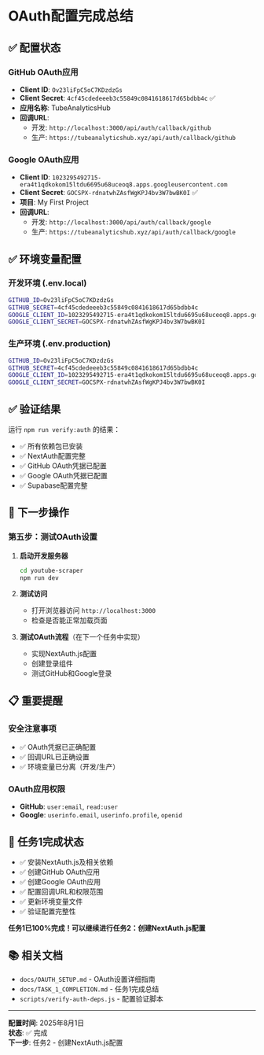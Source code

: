 # OAuth配置完成总结

## ✅ 配置状态

### GitHub OAuth应用
- **Client ID**: `Ov23liFpC5oC7KDzdzGs`
- **Client Secret**: `4cf45cdedeeeb3c55849c0841618617d65bdbb4c` ✅
- **应用名称**: TubeAnalyticsHub
- **回调URL**: 
  - 开发: `http://localhost:3000/api/auth/callback/github`
  - 生产: `https://tubeanalyticshub.xyz/api/auth/callback/github`

### Google OAuth应用
- **Client ID**: `1023295492715-era4t1qdkokom15ltdu6695u68uceoq8.apps.googleusercontent.com`
- **Client Secret**: `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` ✅
- **项目**: My First Project
- **回调URL**:
  - 开发: `http://localhost:3000/api/auth/callback/google`
  - 生产: `https://tubeanalyticshub.xyz/api/auth/callback/google`

## ✅ 环境变量配置

### 开发环境 (.env.local)
```bash
GITHUB_ID=Ov23liFpC5oC7KDzdzGs
GITHUB_SECRET=4cf45cdedeeeb3c55849c0841618617d65bdbb4c
GOOGLE_CLIENT_ID=1023295492715-era4t1qdkokom15ltdu6695u68uceoq8.apps.googleusercontent.com
GOOGLE_CLIENT_SECRET=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
```

### 生产环境 (.env.production)
```bash
GITHUB_ID=Ov23liFpC5oC7KDzdzGs
GITHUB_SECRET=4cf45cdedeeeb3c55849c0841618617d65bdbb4c
GOOGLE_CLIENT_ID=1023295492715-era4t1qdkokom15ltdu6695u68uceoq8.apps.googleusercontent.com
GOOGLE_CLIENT_SECRET=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
```

## ✅ 验证结果

运行 `npm run verify:auth` 的结果：

- ✅ 所有依赖包已安装
- ✅ NextAuth配置完整
- ✅ GitHub OAuth凭据已配置
- ✅ Google OAuth凭据已配置
- ✅ Supabase配置完整

## 🎯 下一步操作

### 第五步：测试OAuth设置

1. **启动开发服务器**
   ```bash
   cd youtube-scraper
   npm run dev
   ```

2. **测试访问**
   - 打开浏览器访问 `http://localhost:3000`
   - 检查是否能正常加载页面

3. **测试OAuth流程**（在下一个任务中实现）
   - 实现NextAuth.js配置
   - 创建登录组件
   - 测试GitHub和Google登录

## 📋 重要提醒

### 安全注意事项
- ✅ OAuth凭据已正确配置
- ✅ 回调URL已正确设置
- ✅ 环境变量已分离（开发/生产）

### OAuth应用权限
- **GitHub**: `user:email`, `read:user`
- **Google**: `userinfo.email`, `userinfo.profile`, `openid`

## 🔄 任务1完成状态

- ✅ 安装NextAuth.js及相关依赖
- ✅ 创建GitHub OAuth应用
- ✅ 创建Google OAuth应用  
- ✅ 配置回调URL和权限范围
- ✅ 更新环境变量文件
- ✅ 验证配置完整性

**任务1已100%完成！可以继续进行任务2：创建NextAuth.js配置**

## 📚 相关文档

- `docs/OAUTH_SETUP.md` - OAuth设置详细指南
- `docs/TASK_1_COMPLETION.md` - 任务1完成总结
- `scripts/verify-auth-deps.js` - 配置验证脚本

---

**配置时间**: 2025年8月1日  
**状态**: ✅ 完成  
**下一步**: 任务2 - 创建NextAuth.js配置